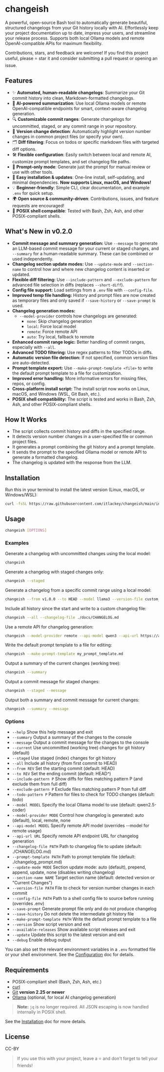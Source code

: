 # changeish

A powerful, open-source Bash tool to automatically generate beautiful, structured changelogs from your Git history locally with AI. Effortlessly keep your project documentation up to date, impress your users, and streamline your release process. Supports both local Ollama models and remote OpenAI-compatible APIs for maximum flexibility.

Contributions, stars, and feedback are welcome! If you find this project useful, please ⭐️ star it and consider submitting a pull request or opening an issue.

## Features

- ✨ **Automated, human-readable changelogs**: Summarize your Git commit history into clean, Markdown-formatted changelogs.
- 🤖 **AI-powered summarization**: Use local Ollama models or remote OpenAI-compatible endpoints for smart, context-aware changelog generation.
- 🔍 **Customizable commit ranges**: Generate changelogs for uncommitted, staged, or any commit range in your repository.
- 📝 **Version change detection**: Automatically highlight version number changes in common project files (or specify your own).
- 🗂️ **Diff filtering**: Focus on todos or specific markdown files with targeted diff options.
- 🛠️ **Flexible configuration**: Easily switch between local and remote AI, customize prompt templates, and set changelog file paths.
- 🧩 **Prompt-only mode**: Generate just the prompt for manual review or use with other tools.
- 🚀 **Easy installation & updates**: One-line install, self-updating, and minimal dependencies. **Now supports Linux, macOS, and Windows!**
- 💡 **Beginner-friendly**: Simple CLI, clear documentation, and example `.env` for quick setup.
- 🌍 **Open source & community-driven**: Contributions, issues, and feature requests are encouraged!
- 🐚 **POSIX shell compatible**: Tested with Bash, Zsh, Ash, and other POSIX-compliant shells.

## What's New in v0.2.0

- **Commit message and summary generation:** Use `--message` to generate an LLM-based commit message for your current or staged changes, and `--summary` for a human-readable summary. These can be combined or used independently.
- **Changelog section update modes:** Use `--update-mode` and `--section-name` to control how and where new changelog content is inserted or updated.
- **Flexible diff filtering:** Use `--include-pattern` and `--exclude-pattern` for advanced file selection in diffs (replaces `--short-diff`).
- **Config file support:** Load settings from a `.env` file with `--config-file`.
- **Improved temp file handling:** History and prompt files are now created as temporary files and only saved if `--save-history` or `--save-prompt` is used.
- **Changelog generation modes:**
  - `--model-provider` controls how changelogs are generated:
    - `none`: Skip changelog generation
    - `local`: Force local model
    - `remote`: Force remote API
    - `auto`: Try local, fallback to remote
- **Enhanced commit range logic:** Better handling of commit ranges, especially with `--all`.
- **Advanced TODO filtering:** Use regex patterns to filter TODOs in diffs.
- **Automatic version file detection:** If not specified, common version files are auto-detected.
- **Prompt template export:** Use `--make-prompt-template <file>` to write the default prompt template to a file for customization.
- **Improved error handling:** More informative errors for missing files, repos, or config.
- **Cross-platform install script:** The install script now works on Linux, macOS, and Windows (WSL, Git Bash, etc.).
- **POSIX shell compatibility:** The script is tested and works in Bash, Zsh, Ash, and other POSIX-compliant shells.

## How It Works

- The script collects commit history and diffs in the specified range.
- It detects version number changes in a user-specified file or common project files.
- It generates a prompt combining the git history and a prompt template.
- It sends the prompt to the specified Ollama model or remote API to generate a formatted changelog.
- The changelog is updated with the response from the LLM.

## Installation

Run this in your terminal to install the latest version (Linux, macOS, or Windows/WSL):

```bash
curl -fsSL https://raw.githubusercontent.com/itlackey/changeish/main/install.sh | sh
```

## Usage

```sh
changeish [OPTIONS]
```

### Examples

Generate a changelog with uncommitted changes using the local model:

```bash
changeish
```

Generate a changelog with staged changes only:

```bash
changeish --staged
```

Generate a changelog from a specific commit range using a local model:

```bash
changeish --from v1.0.0 --to HEAD --model llama3 --version-file custom_version.txt
```

Include all history since the start and write to a custom changelog file:

```bash
changeish --all --changelog-file ./docs/CHANGELOG.md
```

Use a remote API for changelog generation:

```bash
changeish --model-provider remote --api-model qwen3 --api-url https://api.example.com/v1/chat/completions
```

Write the default prompt template to a file for editing:

```bash
changeish --make-prompt-template my_prompt_template.md
```

Output a summary of the current changes (working tree):

```bash
changeish --summary
```

Output a commit message for staged changes:

```bash
changeish --staged --message
```

Output both a summary and commit message for current changes:

```bash
changeish --summary --message
```

### Options

- `--help`                   Show this help message and exit
- `--summary`                Output a summary of the changes to the console
- `--message`                Output a commit message for the changes to the console
- `--current`                Use uncommitted (working tree) changes for git history (default)
- `--staged`                 Use staged (index) changes for git history
- `--all`                    Include all history (from first commit to HEAD)
- `--from REV`               Set the starting commit (default: HEAD)
- `--to REV`                 Set the ending commit (default: HEAD^)
- `--include-pattern P`      Show diffs for files matching pattern P (and exclude them from full diff)
- `--exclude-pattern P`      Exclude files matching pattern P from full diff
- `--todo-pattern P`         Pattern for files to check for TODO changes (default: *todo*)
- `--model MODEL`            Specify the local Ollama model to use (default: qwen2.5-coder)
- `--model-provider MODE`    Control how changelog is generated: auto (default), local, remote, none
- `--api-model MODEL`        Specify remote API model (overrides --model for remote usage)
- `--api-url URL`            Specify remote API endpoint URL for changelog generation
- `--changelog-file PATH`    Path to changelog file to update (default: ./CHANGELOG.md)
- `--prompt-template PATH`   Path to prompt template file (default: ./changelog_prompt.md)
- `--update-mode MODE`       Section update mode: auto (default), prepend, append, update, none (disables writing changelog)
- `--section-name NAME`      Target section name (default: detected version or "Current Changes")
- `--version-file PATH`      File to check for version number changes in each commit
- `--config-file PATH`       Path to a shell config file to source before running (overrides .env)
- `--save-prompt`            Generate prompt file only and do not produce changelog
- `--save-history`           Do not delete the intermediate git history file
- `--make-prompt-template PATH`  Write the default prompt template to a file
- `--version`                Show script version and exit
- `--available-releases`     Show available script releases and exit
- `--update`                 Update this script to the latest version and exit
- `--debug`                  Enable debug output

You can also set the relevant environment variables in a `.env` formatted file or your shell environment. See the [Configuration](./docs/configuration.md) doc for details.

## Requirements

- POSIX-compliant shell (Bash, Zsh, Ash, etc.)
- [curl](https://curl.se/)
- [Git](https://git-scm.com/) **version 2.25 or newer**
- [Ollama](https://ollama.com/) (optional, for local AI changelog generation)

> **Note:** `jq` is no longer required. All JSON escaping is now handled internally in POSIX shell.

See the [Installation](./docs/installation.md) doc for more details.

## License

CC-BY

> If you use this with your project, leave a :star: and don't forget to tell your friends!
